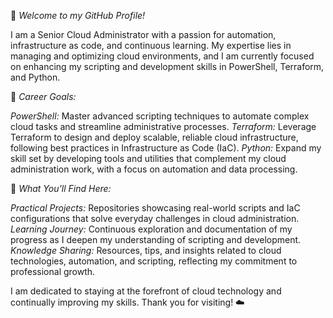 👋 *Welcome to my GitHub Profile!*

I am a Senior Cloud Administrator with a passion for automation, infrastructure as code, and continuous learning. My expertise lies in managing and optimizing cloud environments, and I am currently focused on enhancing my scripting and development skills in PowerShell, Terraform, and Python.

💼 *Career Goals:*

*PowerShell:* Master advanced scripting techniques to automate complex cloud tasks and streamline administrative processes.
*Terraform:* Leverage Terraform to design and deploy scalable, reliable cloud infrastructure, following best practices in Infrastructure as Code (IaC).
*Python:* Expand my skill set by developing tools and utilities that complement my cloud administration work, with a focus on automation and data processing.

🚀 *What You’ll Find Here:*

*Practical Projects:* Repositories showcasing real-world scripts and IaC configurations that solve everyday challenges in cloud administration.
*Learning Journey:* Continuous exploration and documentation of my progress as I deepen my understanding of scripting and development.
*Knowledge Sharing:* Resources, tips, and insights related to cloud technologies, automation, and scripting, reflecting my commitment to professional growth.

I am dedicated to staying at the forefront of cloud technology and continually improving my skills. Thank you for visiting! ☁️

